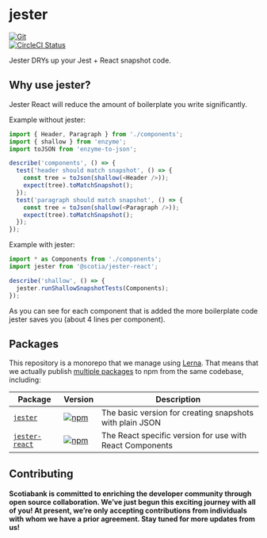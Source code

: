 # jester

[![Git](https://app.soluble.cloud/api/v1/public/badges/3c256f3e-070c-4520-bc99-d864b832fa68.svg?orgId=320408544746)](https://app.soluble.cloud/repos/details/github.com/jsoehner/jester?orgId=320408544746)  
[![CircleCI Status](https://circleci.com/gh/scotiabank/jester.svg?style=shield&circle-token=:circle-token)](https://circleci.com/gh/scotiabank/jester)

Jester DRYs up your Jest + React snapshot code.

## Why use jester?

Jester React will reduce the amount of boilerplate you write significantly.

Example without jester:

```js
import { Header, Paragraph } from './components';
import { shallow } from 'enzyme';
import toJSON from 'enzyme-to-json';

describe('components', () => {
  test('header should match snapshot', () => {
    const tree = toJson(shallow(<Header />));
    expect(tree).toMatchSnapshot();
  });
  test('paragraph should match snapshot', () => {
    const tree = toJson(shallow(<Paragraph />));
    expect(tree).toMatchSnapshot();
  });
});
```
Example with jester:

```js
import * as Components from './components';
import jester from '@scotia/jester-react';

describe('shallow', () => {
  jester.runShallowSnapshotTests(Components);
});
```

As you can see for each component that is added the more boilerplate code jester saves you (about 4 lines per component).


## Packages

This repository is a monorepo that we manage using [Lerna](https://github.com/lerna/lerna). That means that we actually publish [multiple packages](/packages) to npm from the same codebase, including:

| Package | Version | Description |
|---------|---------|-------------|
| [`jester`](/packages/jester) | [![npm](https://img.shields.io/npm/v/@scotia/jester.svg?style=flat-square)](https://www.npmjs.com/package/@scotia/jester) | The basic version for creating snapshots with plain JSON |
| [`jester-react`](/packages/jester-react) |[![npm](https://img.shields.io/npm/v/@scotia/jester-react.svg?style=flat-square)](https://www.npmjs.com/package/@scotia/jester-react) | The React specific version for use with React Components|

## Contributing

#### Scotiabank is committed to enriching the developer community through open source collaboration. We’ve just begun this exciting journey with all of you! At present, we’re only accepting contributions from individuals with whom we have a prior agreement. Stay tuned for more updates from us!
